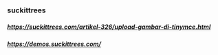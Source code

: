 ### suckittrees
##### https://suckittrees.com/artikel-326/upload-gambar-di-tinymce.html
##### https://demos.suckittrees.com/
